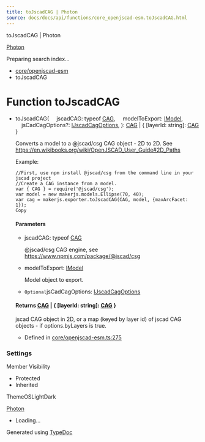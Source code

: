```yaml
---
title: toJscadCAG | Photon
source: docs/docs/api/functions/core_openjscad-esm.toJscadCAG.html
---
```


toJscadCAG | Photon

[Photon](../index.html)




Preparing search index...

* [core/openjscad-esm](../modules/core_openjscad-esm.html)
* toJscadCAG

# Function toJscadCAG

* toJscadCAG(
      jscadCAG: typeof [CAG](../classes/types_jscad.export_.CAG.html),
      modelToExport: [IModel](../interfaces/core_schema.IModel.html),
      jsCadCagOptions?: [IJscadCagOptions](../interfaces/core_openjscad-esm.IJscadCagOptions.html),
  ): [CAG](../classes/types_jscad.export_.CAG.html) | { [layerId: string]: [CAG](../classes/types_jscad.export_.CAG.html) }

  Converts a model to a @jscad/csg CAG object - 2D to 2D. See <https://en.wikibooks.org/wiki/OpenJSCAD_User_Guide#2D_Paths>

  Example:

  ```
  //First, use npm install @jscad/csg from the command line in your jscad project
  //Create a CAG instance from a model.
  var { CAG } = require('@jscad/csg');
  var model = new makerjs.models.Ellipse(70, 40);
  var cag = makerjs.exporter.toJscadCAG(CAG, model, {maxArcFacet: 1});
  Copy
  ```

  #### Parameters

  + jscadCAG: typeof [CAG](../classes/types_jscad.export_.CAG.html)

    @jscad/csg CAG engine, see <https://www.npmjs.com/package/@jscad/csg>
  + modelToExport: [IModel](../interfaces/core_schema.IModel.html)

    Model object to export.
  + `Optional`jsCadCagOptions: [IJscadCagOptions](../interfaces/core_openjscad-esm.IJscadCagOptions.html)

  #### Returns [CAG](../classes/types_jscad.export_.CAG.html) | { [layerId: string]: [CAG](../classes/types_jscad.export_.CAG.html) }

  jscad CAG object in 2D, or a map (keyed by layer id) of jscad CAG objects - if options.byLayers is true.

  + Defined in [core/openjscad-esm.ts:275](https://github.com/mwhite454/photon/blob/main/packages/photon/src/core/openjscad-esm.ts#L275)

### Settings

Member Visibility

* Protected
* Inherited

ThemeOSLightDark

[Photon](../index.html)

* Loading...

Generated using [TypeDoc](https://typedoc.org/)
